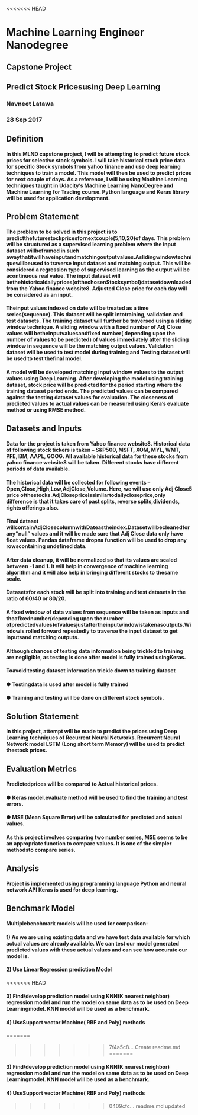 <<<<<<< HEAD
# Machine​ ​Learning​ ​Engineer​ ​Nanodegree
## Capstone​ ​Project

## Predict​ ​Stock​ ​Prices​ ​using​ ​Deep​ ​Learning

### Navneet​ ​Latawa
### 28​ ​Sep​ ​2017

## Definition

#### In this MLND capstone project, I will be attempting to predict future stock prices for selective stock symbols. I will take historical stock price data for specific Stock symbols from yahoo finance and use deep learning techniques to train a model. This model will then be used to predict prices for next couple of​ ​days. As a reference, I will be using Machine Learning techniques taught in Udacity’s Machine Learning NanoDegree​ ​and​ ​Machine​ ​Learning​ ​for​ ​Trading​ ​course. Python​ ​language​ ​and​ ​Keras​​ library​ ​will​ ​be​ ​used​ ​for​ ​application​ ​development.


## Problem​ ​Statement
#### The problem to be solved in this project is to predictthefuturestockpricesfornextcouple(5,10,20)of                      days.  This problem will be structured as a supervised learning problem where the input dataset willbeframed                 in such awaythatitwillhaveinputandmatchingoutputvalues.Aslidingwindowtechniquewillbeused                    to traverse input dataset and matching output. This will be considered a regression type of supervised                learning​ ​as​ ​the​ ​output​ ​will​ ​be​ ​a​ ​continuous​ ​real​ ​value. The input dataset will bethehistoricaldailyprices(ofthechosenStocksymbol)datasetdownloadedfrom                the Yahoo finance website​8​. Adjusted Close price for each day will be considered as an input.

#### Theinput                  values indexed on date will be treated as a time series(sequence). This dataset will be split intotraining,                  validation and test datasets. The training dataset will further be traversed using a sliding window               technique. A sliding window with a fixed number of Adj Close values will betheinputvaluesandfixed                   number( depending upon the number of values to be predicted) of values immediately after the sliding                window in sequence will be the matching output values. Validation dataset will be used to test model                 during​ ​training​ ​and​ ​Testing​ ​dataset​ ​will​ ​be​ ​used​ ​to​ ​test​ ​the​ ​final​ ​model.

#### A model will be developed matching input window values to the output values using Deep Learning.                After developing the model using training dataset, stock price will be predicted for the period starting                where the training dataset period ends. The predicted values can be compared against the testing dataset                values for evaluation. The closeness of predicted values to actual values can be measured using Kera’s                evaluate​ ​method​ ​or​ ​using​ ​RMSE​ ​method.

## Datasets​ ​and​ ​Inputs
#### Data for the project is taken from Yahoo finance website​8​. Historical data of following stock tickers is                 taken​ ​–​ ​S&P500,​ ​MSFT,​ ​XOM,​ ​MYL,​ ​WMT,​ ​PFE,​ ​IBM,​ ​AAPL,​ ​GOOG. All available historical data for these stocks from yahoo finance website​8 ​will be taken. Different stocks                have​ ​different​ ​periods​ ​of​ ​data​ ​available.

#### The historical data will be collected for following events –Open,Close,High,Low,AdjClose,Volume.                 Here, we will use only Adj Close​5 price ofthestocks.AdjClosepriceissimilartodailycloseprice,only                     difference​ ​is​ ​that​ ​it​ ​takes​ ​care​ ​of​ ​past​ ​splits,​ ​reverse​ ​splits,​ ​dividends,​ ​rights​ ​offerings​ ​also.

#### Final dataset willcontainAdjClosecolumnwithDateastheindex.Datasetwillbecleanedforany“null”                   values and it will be made sure that Adj Close data only have float values. Pandas dataframe dropna                  function​ ​will​ ​be​ ​used​ ​to​ ​drop​ ​any​ ​rows​ ​containing​ ​undefined​ ​data.

#### After data cleanup, it will be normalized so that its values are scaled between -1 and 1. It will help in                     convergence of machine learning algorithm and it will also help in bringing different stocks to thesame                 scale.  

#### Datasets​ ​for​ ​each​ ​stock​ ​will​ ​be​ ​split​ ​into​ ​training​ ​and​ ​test​ ​datasets​ ​in​ ​the​ ​ratio​ ​of​ ​60/40​ ​or​ ​80/20.

#### A fixed window of data values from sequence will be taken as inputs and theafixednumber(depending                  upon the number ofpredictedvalues)ofvaluesjustaftertheinputwindowistakenasoutputs.Windowis                   rolled​ ​forward​ ​repeatedly​ ​to​ ​traverse​ ​the​ ​input​ ​dataset​ ​to​ ​get​ ​inputs​ ​and​ ​matching​ ​outputs.

#### Although chances of testing data information being trickled to training are negligible, as testing is done                after​ ​model​ ​is​ ​fully​ ​trained​ ​using​ ​Keras.

#### To​ ​avoid​ ​testing​ ​dataset​ ​information​ ​trickle​ ​down​ ​to​ ​training​ ​dataset​ ​
 #### ● Testing​ ​data​ ​is​ ​used​ ​after​ ​model​ ​is​ ​fully​ ​trained
 #### ● Training​ ​and​ ​testing​ ​will​ ​be​ ​done​ ​on​ ​different​ ​stock​ ​symbols.

## Solution​ ​Statement
#### In this project, attempt will be made to predict the prices using Deep Learning techniques of Recurrent                 Neural Networks. Recurrent Neural Network model LSTM (Long short term Memory) will be used to               predict​ ​the​ ​stock​ ​prices.  


## Evaluation​ ​Metrics
#### Predicted​ ​prices​ ​will​ ​be​ ​compared​ ​to​ ​Actual​ ​historical​ ​prices.
 #### ● Keras​ ​model.evaluate​ ​method​ ​will​ ​be​ ​used​ ​to​ ​find​ ​the​ ​training​ ​and​ ​test​ ​errors.
 #### ● MSE​ ​(Mean​ ​Square​ ​Error)​ ​will​ ​be​ ​calculated​ ​for​ ​predicted​ ​and​ ​actual​ ​values.
#### As this project involves comparing two number series, MSE seems to be an appropriate              function​ ​to​ ​compare​ ​values.​ ​It​ ​is​ ​one​ ​of​ ​the​ ​simpler​ ​methods​ ​to​ ​compare​ ​series.


## Analysis
#### Project is implemented using programming language Python and neural network API Keras is used for               deep​ ​learning.

## Benchmark​ ​Model
#### Multiple​ ​benchmark​ ​models​ ​will​ ​be​ ​used​ ​for​ ​comparison:
#### 1) As we are using existing data and we have test data available for which actual values are already                  available. We can test our model generated predicted values with these actual values and can see how accurate​ ​our​ ​model​ ​is.

#### 2) Use​ ​Linear​ ​Regression​ ​prediction​ ​Model
<<<<<<< HEAD

#### 3) Find\develop prediction model using KNN(K nearest neighbor) regression model and run the model             on​ ​same​ ​data​ ​as​ ​to​ ​be​ ​used​ ​on​ ​Deep​ ​Learning​ ​model.​ ​KNN​ ​model​ ​will​ ​be​ ​used​ ​as​ ​a​ ​benchmark.

#### 4) Use​ ​Support​ ​vector​ ​Machine(​ ​RBF​ ​and​ ​Poly)​ ​methods
=======

>>>>>>> 7f4a5c8... Create readme.md
=======
 
#### 3) Find\develop prediction model using KNN(K nearest neighbor) regression model and run the model             on​ ​same​ ​data​ ​as​ ​to​ ​be​ ​used​ ​on​ ​Deep​ ​Learning​ ​model.​ ​KNN​ ​model​ ​will​ ​be​ ​used​ ​as​ ​a​ ​benchmark. 
 
#### 4) Use​ ​Support​ ​vector​ ​Machine(​ ​RBF​ ​and​ ​Poly)​ ​methods 

>>>>>>> 0409cfc... readme.md updated
